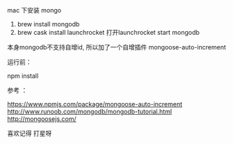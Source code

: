 mac 下安装 mongo
1. brew install mongodb
2. brew cask install launchrocket
打开launchrocket  start mongodb


本身mongodb不支持自增id,
所以加了一个自增插件
mongoose-auto-increment


运行前：

npm install

参考 ：

https://www.npmjs.com/package/mongoose-auto-increment
http://www.runoob.com/mongodb/mongodb-tutorial.html
http://mongoosejs.com/


喜欢记得 打星呀
